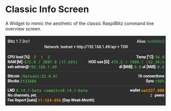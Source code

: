 # Classic Info Screen

A Widget to mimic the aesthetic of the classic RaspiBlitz command line overview screen.

![Screenshot 1](docs/screenshot_1.png)
